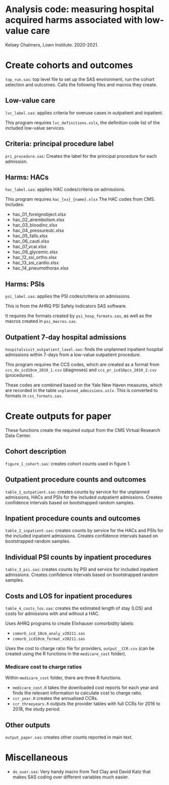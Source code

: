 # Analysis code: measuring hospital acquired harms associated with low-value care

Kelsey Chalmers, Lown Institute. 2020-2021. 

# Create cohorts and outcomes
`top_run.sas`: top level file to set up the SAS environment, run the cohort selection and outcomes. Calls the following files and macros they create.

## Low-value care
`lvc_label.sas`: applies criteria for overuse cases in outpatient and inpatient.

This program requires `lvc_definitions.xslx`, the definition code list of the included low-value services.

## Criteria: principal procedure label
`pri_procedure.sas`: Creates the label for the principal procedure for each admission. 

## Harms: HACs
`hac_label.sas`: applies HAC codes/criteria on admissions.

This program requires `hac_{xx}_{name}.xlsx` The HAC codes from CMS. Includes: 
- hac_01_foreignobject.xlsx
- hac_02_airembolism.xlsx
- hac_03_bloodinc.xlsx
- hac_04_pressureulc.xlsx
- hac_05_falls.xlsx
- hac_06_cauti.xlsx 
- hac_07_vcai.xlsx
- hac_09_glycemic.xlsx
- hac_12_ssi_ortho.xlsx  
- hac_13_ssi_cardio.xlsx
- hac_14_pneumothorax.xlsx

## Harms: PSIs
`psi_label.sas`: applies the PSI codes/criteria on admissions. 

This is from the AHRQ PSI Safety Indicators SAS software. 

It requires the formats created by `psi_hosp_formats.sas`, as well as the macros created in `psi_macros.sas`.

## Outpatient 7-day hospital admissions
`hospitalvisit_outpatient_lavel.sas`: finds the unplanned inpatient hospital admissions within 7-days from a low-value outpatient procedure. 

This program requires the CCS codes, which are created as a format from `ccs_dx_icd10cm_2019_1.csv` (diagnoses) and `ccs_pr_icd10pcs_2019_2.csv` (procedures). 

These codes are combined based on the Yale New Haven measures, which are recorded in the table `unplanned_admissions.xslx`. This is converted to formats in `css_formats.sas`.

# Create outputs for paper
These functions create the required output from the CMS Virtual Research Data Center. 

## Cohort description
`figure_1_cohort.sas`: creates cohort counts used in figure 1. 

## Outpatient procedure counts and outcomes
`table_1_outpatient.sas`: creates counts by service for the unplanned admissions, HACs and PSIs for the included outpatient admissions. Creates confidence intervals based on bootstrapped random samples.  

## Inpatient procedure counts and outcomes
`table_2_inpatient.sas`: creates counts by service for the HACs and PSIs for the included inpatient admissions. Creates confidence intervals based on bootstrapped random samples. 

## Individual PSI counts by inpatient procedures
`table_3_psi.sas`: creates counts by PSI and service for included inpatient admissions. Creates confidence intervals based on bootstrapped random samples. 

## Costs and LOS for inpatient procedures
`table_4_costs_los.sas`: creates the estimated length of stay (LOS) and costs for admissions with and without a HAC.  

Uses AHRQ programs to create Elixhauser comorbidity labels: 
- `comorb_icd_10cm_analy_v20211.sas`
- `comorb_icd10cm_format_v20211.sas`

Uses the cost to charge ratio file for providers, `output__CCR.csv` (can be created using the R functions in the `medicare_cost` folder).

### Medicare cost to charge ratios
Within `medicare_cost` folder, there are three R functions. 
- `medicare_cost.R` takes the downloaded cost reports for each year and finds the relevant information to calculate cost to charge ratio.
- `ccr_year.R` creates the annualised CCRs.
- `ccr_threeyears.R` outputs the provider tables with full CCRs for 2016 to 2018, the study period. 


## Other outputs
`output_paper.sas`: creates other counts reported in main text.


# Miscellaneous
- `do_over.sas`: Very handy macro from Ted Clay and David Katz that makes SAS coding over different variables much easier. 




